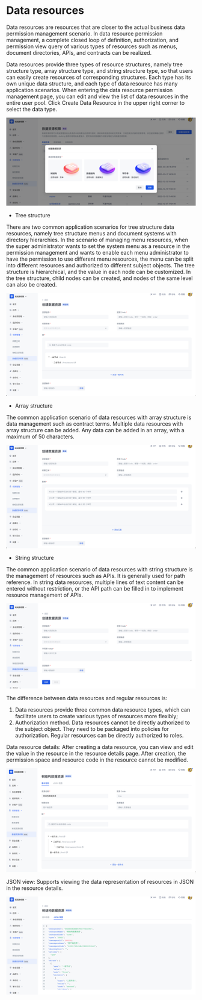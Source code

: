 # Data resources

Data resources are resources that are closer to the actual business data permission management scenario. In data resource permission management, a complete closed loop of definition, authorization, and permission view query of various types of resources such as menus, document directories, APIs, and contracts can be realized.

Data resources provide three types of resource structures, namely tree structure type, array structure type, and string structure type, so that users can easily create resources of corresponding structures. Each type has its own unique data structure, and each type of data resource has many application scenarios. When entering the data resource permission management page, you can edit and view the list of data resources in the entire user pool. Click Create Data Resource in the upper right corner to select the data type.

![Data Resource Creation](./images/data-resource-create.png)

- Tree structure

There are two common application scenarios for tree structure data resources, namely tree structure menus and document systems with directory hierarchies. In the scenario of managing menu resources, when the super administrator wants to set the system menu as a resource in the permission management and wants to enable each menu administrator to have the permission to use different menu resources, the menu can be split into different resources and authorized to different subject objects. The tree structure is hierarchical, and the value in each node can be customized. In the tree structure, child nodes can be created, and nodes of the same level can also be created.

![Data resource tree structure](./images/data-resource-tree.png)

- Array structure

The common application scenario of data resources with array structure is data management such as contract terms. Multiple data resources with array structure can be added. Any data can be added in an array, with a maximum of 50 characters.

![Data resource array structure](./images/data-resource-array.png)

- String structure

The common application scenario of data resources with string structure is the management of resources such as APIs. It is generally used for path reference. In string data resources, multiple lines of text content can be entered without restriction, or the API path can be filled in to implement resource management of APIs.

![Data resource string structure](./images/data-resource-string.png)

The difference between data resources and regular resources is:

1. Data resources provide three common data resource types, which can facilitate users to create various types of resources more flexibly;
2. Authorization method. Data resources cannot be directly authorized to the subject object. They need to be packaged into policies for authorization. Regular resources can be directly authorized to roles.

Data resource details: After creating a data resource, you can view and edit the value in the resource in the resource details page. After creation, the permission space and resource code in the resource cannot be modified.

![Data resource details](./images/data-resource-detail.png)

JSON view: Supports viewing the data representation of resources in JSON in the resource details.

![Data resource JSON view](./images/data-resource-JSON.png)
